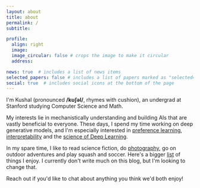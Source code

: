 ```yaml
---
layout: about
title: about
permalink: /
subtitle:  

profile:
  align: right
  image:  
  image_circular: false # crops the image to make it circular
  address: 

news: true  # includes a list of news items
selected_papers: false # includes a list of papers marked as "selected={true}"
social: true  # includes social icons at the bottom of the page
---
```


I'm Kushal (pronounced **/kʊʃəl/**, rhymes with cushion), an undergrad at Stanford studying Computer Science and Math. 

My interests lie in mechanistically understanding and building AIs that are vastly beneficial to everyone. These days, I spend my time working on deep generative models, and I'm especially interested in [preference learning](https://openai.com/research/learning-from-human-preferences), [interpretability](https://arxiv.org/abs/2312.03096) and the [science of Deep Learning](https://arxiv.org/abs/2402.16991). 

In my spare time, I like to read science fiction, do [photography](https://kushalthaman.tumblr.com/), go on outdoor adventures and play squash and soccer. Here's a bigger [list]() of things I enjoy. I currently don't write much on this blog, but I'm looking to change that. 

Reach out if you'd like to chat about anything you think we'd both enjoy! 


